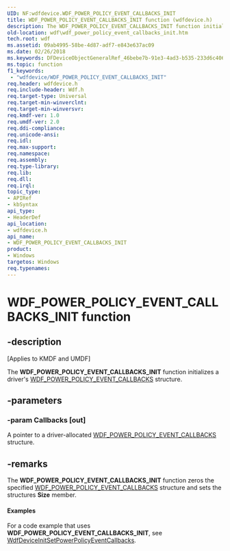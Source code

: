 ```yaml
---
UID: NF:wdfdevice.WDF_POWER_POLICY_EVENT_CALLBACKS_INIT
title: WDF_POWER_POLICY_EVENT_CALLBACKS_INIT function (wdfdevice.h)
description: The WDF_POWER_POLICY_EVENT_CALLBACKS_INIT function initializes a driver's WDF_POWER_POLICY_EVENT_CALLBACKS structure.
old-location: wdf\wdf_power_policy_event_callbacks_init.htm
tech.root: wdf
ms.assetid: 09ab4995-58be-4d87-adf7-e843e637ac09
ms.date: 02/26/2018
ms.keywords: DFDeviceObjectGeneralRef_46bebe7b-91e3-4ad3-b535-233d6c40622e.xml, WDF_POWER_POLICY_EVENT_CALLBACKS_INIT, WDF_POWER_POLICY_EVENT_CALLBACKS_INIT function, kmdf.wdf_power_policy_event_callbacks_init, wdf.wdf_power_policy_event_callbacks_init, wdfdevice/WDF_POWER_POLICY_EVENT_CALLBACKS_INIT
ms.topic: function
f1_keywords:
 - "wdfdevice/WDF_POWER_POLICY_EVENT_CALLBACKS_INIT"
req.header: wdfdevice.h
req.include-header: Wdf.h
req.target-type: Universal
req.target-min-winverclnt: 
req.target-min-winversvr: 
req.kmdf-ver: 1.0
req.umdf-ver: 2.0
req.ddi-compliance: 
req.unicode-ansi: 
req.idl: 
req.max-support: 
req.namespace: 
req.assembly: 
req.type-library: 
req.lib: 
req.dll: 
req.irql: 
topic_type:
- APIRef
- kbSyntax
api_type:
- HeaderDef
api_location:
- wdfdevice.h
api_name:
- WDF_POWER_POLICY_EVENT_CALLBACKS_INIT
product:
- Windows
targetos: Windows
req.typenames: 
---
```


# WDF_POWER_POLICY_EVENT_CALLBACKS_INIT function


## -description


<p class="CCE_Message">[Applies to KMDF and UMDF]</p>

The <b>WDF_POWER_POLICY_EVENT_CALLBACKS_INIT</b> function initializes a driver's <a href="https://docs.microsoft.com/windows-hardware/drivers/ddi/wdfdevice/ns-wdfdevice-_wdf_power_policy_event_callbacks">WDF_POWER_POLICY_EVENT_CALLBACKS</a> structure.


## -parameters




### -param Callbacks [out]

A pointer to a driver-allocated <a href="https://docs.microsoft.com/windows-hardware/drivers/ddi/wdfdevice/ns-wdfdevice-_wdf_power_policy_event_callbacks">WDF_POWER_POLICY_EVENT_CALLBACKS</a> structure.


## -remarks



The <b>WDF_POWER_POLICY_EVENT_CALLBACKS_INIT</b> function zeros the specified <a href="https://docs.microsoft.com/windows-hardware/drivers/ddi/wdfdevice/ns-wdfdevice-_wdf_power_policy_event_callbacks">WDF_POWER_POLICY_EVENT_CALLBACKS</a> structure and sets the structures <b>Size</b> member.


#### Examples

For a code example that uses <b>WDF_POWER_POLICY_EVENT_CALLBACKS_INIT</b>, see <a href="https://docs.microsoft.com/windows-hardware/drivers/ddi/wdfdevice/nf-wdfdevice-wdfdeviceinitsetpowerpolicyeventcallbacks">WdfDeviceInitSetPowerPolicyEventCallbacks</a>.

<div class="code"></div>


